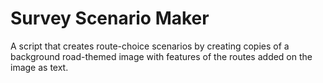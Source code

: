 # Survey Scenario Maker

A script that creates route-choice scenarios by creating copies of a background road-themed image with features of the routes added on the image as text.
